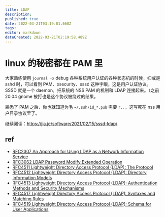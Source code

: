 ```yaml
---
title: LDAP
description: 
published: true
date: 2022-03-21T03:19:01.668Z
tags: 
editor: markdown
dateCreated: 2022-03-21T02:19:58.489Z
---
```


# linux 的秘密都在 PAM 里

大家熟练使用 `journal -x` debug 各种系统用户认证的各种状态机的时候，抑或是 sshd 时，可以看到 PAM、xsecurity、sssd 这种字眼，这是用户认证协议。SSSD 就是一个 daemon，把系统的 NSS PAM 的机制和 LDAP 连接起来。（之前 20.04 gnome 被打也是这个协议被绕过的结果。

熟悉了 PAM 之后，你也就知道为毛 `~/.ssh/id_*.pub` 需要 `r..`，这写死在 nss 用户目录协议里了。

继续阅读：https://jia.je/software/2021/02/15/sssd-ldap/

## ref
- [RFC2307 An Approach for Using LDAP as a Network Information Service](https://tools.ietf.org/html/rfc2307)
- [RFC3062 LDAP Password Modify Extended Operation](https://tools.ietf.org/html/rfc3062)
- [RFC4511 Lightweight Directory Access Protocol (LDAP): The Protocol](https://tools.ietf.org/html/rfc4511)
- [RFC4512 Lightweight Directory Access Protocol (LDAP): Directory Information Models](https://tools.ietf.org/html/rfc4512)
- [RFC4513 Lightweight Directory Access Protocol (LDAP): Authentication Methods and Security Mechanisms](https://tools.ietf.org/html/rfc4513)
- [RFC4517 Lightweight Directory Access Protocol (LDAP): Syntaxes and Matching Rules](https://tools.ietf.org/html/rfc4517)
- [RFC4519 Lightweight Directory Access Protocol (LDAP): Schema for User Applications](https://tools.ietf.org/html/rfc4519)

